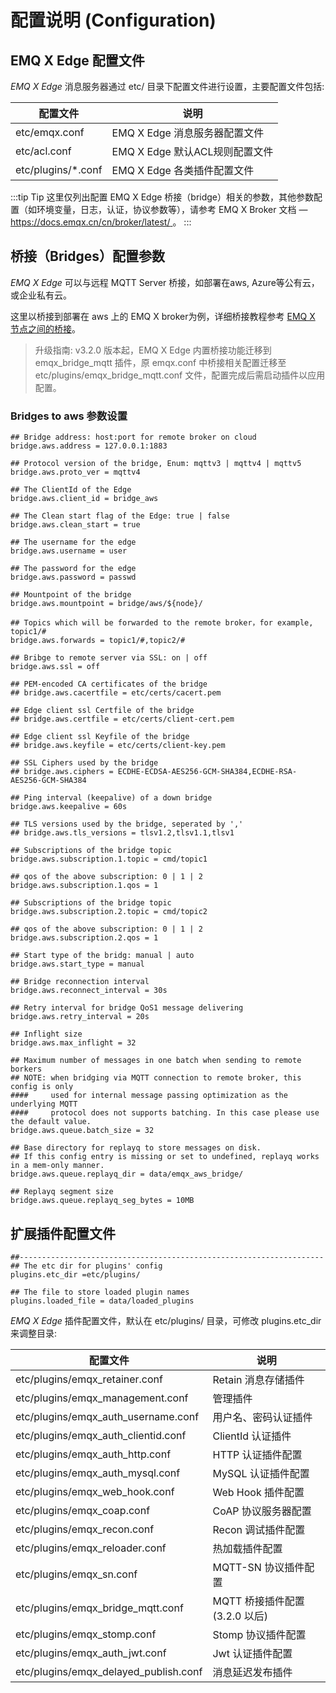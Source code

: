 # 配置说明 (Configuration) 

## EMQ X Edge 配置文件 

*EMQ X Edge* 消息服务器通过 etc/ 目录下配置文件进行设置，主要配置文件包括: 

配置文件               |  说明                     
-------------------|-------------------------
etc/emqx.conf      |  EMQ X Edge 消息服务器配置文件   
etc/acl.conf       |  EMQ X Edge 默认ACL规则配置文件 
etc/plugins/*.conf |  EMQ X Edge 各类插件配置文件    


:::tip Tip
这里仅列出配置 EMQ X Edge 桥接（bridge）相关的参数，其他参数配置（如环境变量，日志，认证，协议参数等），请参考 EMQ X Broker 文档 — [ https://docs.emqx.cn/cn/broker/latest/ ](https://docs.emqx.cn/cn/broker/latest/) 。 
:::

## 桥接（Bridges）配置参数 

*EMQ X Edge* 可以与远程 MQTT Server 桥接，如部署在aws, Azure等公有云，或企业私有云。 

这里以桥接到部署在 aws 上的 EMQ X broker为例，详细桥接教程参考 [EMQ X 节点之间的桥接](https://docs.emqx.net/broker/latest/cn/bridge/bridge.html)。 

> 升级指南: v3.2.0 版本起，EMQ X Edge 内置桥接功能迁移到 emqx_bridge_mqtt 插件，原 emqx.conf 中桥接相关配置迁移至 etc/plugins/emqx_bridge_mqtt.conf 文件，配置完成后需启动插件以应用配置。 

### Bridges to aws 参数设置 

```
## Bridge address: host:port for remote broker on cloud
bridge.aws.address = 127.0.0.1:1883

## Protocol version of the bridge, Enum: mqttv3 | mqttv4 | mqttv5
bridge.aws.proto_ver = mqttv4

## The ClientId of the Edge 
bridge.aws.client_id = bridge_aws

## The Clean start flag of the Edge: true | false
bridge.aws.clean_start = true

## The username for the edge
bridge.aws.username = user

## The password for the edge
bridge.aws.password = passwd

## Mountpoint of the bridge
bridge.aws.mountpoint = bridge/aws/${node}/

## Topics which will be forwarded to the remote broker，for example, topic1/#
bridge.aws.forwards = topic1/#,topic2/#

## Bribge to remote server via SSL: on | off
bridge.aws.ssl = off

## PEM-encoded CA certificates of the bridge
## bridge.aws.cacertfile = etc/certs/cacert.pem

## Edge client ssl Certfile of the bridge
## bridge.aws.certfile = etc/certs/client-cert.pem

## Edge client ssl Keyfile of the bridge
## bridge.aws.keyfile = etc/certs/client-key.pem

## SSL Ciphers used by the bridge
## bridge.aws.ciphers = ECDHE-ECDSA-AES256-GCM-SHA384,ECDHE-RSA-AES256-GCM-SHA384

## Ping interval (keepalive) of a down bridge
bridge.aws.keepalive = 60s

## TLS versions used by the bridge, seperated by ','
## bridge.aws.tls_versions = tlsv1.2,tlsv1.1,tlsv1

## Subscriptions of the bridge topic
bridge.aws.subscription.1.topic = cmd/topic1

## qos of the above subscription: 0 | 1 | 2
bridge.aws.subscription.1.qos = 1

## Subscriptions of the bridge topic
bridge.aws.subscription.2.topic = cmd/topic2

## qos of the above subscription: 0 | 1 | 2
bridge.aws.subscription.2.qos = 1

## Start type of the bridg: manual | auto
bridge.aws.start_type = manual

## Bridge reconnection interval
bridge.aws.reconnect_interval = 30s

## Retry interval for bridge QoS1 message delivering
bridge.aws.retry_interval = 20s

## Inflight size
bridge.aws.max_inflight = 32

## Maximum number of messages in one batch when sending to remote borkers
## NOTE: when bridging via MQTT connection to remote broker, this config is only
####     used for internal message passing optimization as the underlying MQTT
####     protocol does not supports batching. In this case please use the default value.
bridge.aws.queue.batch_size = 32

## Base directory for replayq to store messages on disk.
## If this config entry is missing or set to undefined, replayq works in a mem-only manner.
bridge.aws.queue.replayq_dir = data/emqx_aws_bridge/

## Replayq segment size
bridge.aws.queue.replayq_seg_bytes = 10MB
```

## 扩展插件配置文件 

```
##--------------------------------------------------------------------
## The etc dir for plugins' config
plugins.etc_dir =etc/plugins/

## The file to store loaded plugin names
plugins.loaded_file = data/loaded_plugins

```

*EMQ X Edge* 插件配置文件，默认在 etc/plugins/ 目录，可修改 plugins.etc_dir 来调整目录: 

配置文件                                  |  说明                     
--------------------------------------|-------------------------
etc/plugins/emqx_retainer.conf        |  Retain 消息存储插件          
etc/plugins/emqx_management.conf      |  管理插件                   
etc/plugins/emqx_auth_username.conf   |  用户名、密码认证插件             
etc/plugins/emqx_auth_clientid.conf   |  ClientId 认证插件          
etc/plugins/emqx_auth_http.conf       |  HTTP 认证插件配置            
etc/plugins/emqx_auth_mysql.conf      |  MySQL 认证插件配置           
etc/plugins/emqx_web_hook.conf        |  Web Hook 插件配置          
etc/plugins/emqx_coap.conf            |  CoAP 协议服务器配置           
etc/plugins/emqx_recon.conf           |  Recon 调试插件配置           
etc/plugins/emqx_reloader.conf        |  热加载插件配置                
etc/plugins/emqx_sn.conf              |  MQTT-SN 协议插件配置         
etc/plugins/emqx_bridge_mqtt.conf     |  MQTT 桥接插件配置 (3.2.0 以后) 
etc/plugins/emqx_stomp.conf           |  Stomp 协议插件配置           
etc/plugins/emqx_auth_jwt.conf        |  Jwt 认证插件配置             
etc/plugins/emqx_delayed_publish.conf |  消息延迟发布插件               


